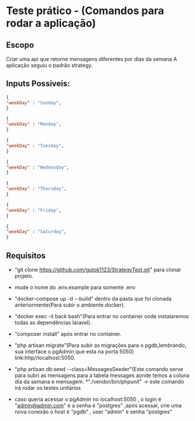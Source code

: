 # Teste prático - (Comandos para rodar a aplicação)



## Escopo
Criar uma api que retorne mensagens diferentes por dias da semana
A aplicação seguiu o padrão strategy.

## Inputs Possiveis:

```json
{
"weekDay" : "Sunday",
}
```
```json
{
"weekDay" : "Monday",
}
```
```json
{
"weekDay" : "Tuesday",
}
```
```json
{
"weekDay" : "Wednesday",
}
```
```json
{
"weekDay" : "Thursday",
}
```
```json
{
"weekDay" : "Friday",
}
```

```json
{
"weekDay" : "Saturday",
}
```

## Requisitos

* "git clone https://github.com/gutok1123/StrategyTest.git" para clonar projeto.

*  mude o nome do .env.example para somente .env

* "docker-compose up -d --build" dentro da pasta que foi clonada anteriormente(Para subir o ambiente docker).

* "docker exec -it back bash"(Para entrar no container onde instalaremos todas as dependências laravel).
* "composer install" após entrar no container.

* "php artisan migrate"(Para subir as migrações para o pgdb,lembrando, sua interface o pgAdmin que esta na porta 5050) link:http//localhost:5050.

* "php artisan db:seed --class=MessagesSeeder"(Este comando serve para subri as mensagens para a tabela messages aonde temos a coluna dia da semana e mensagem.
*"./vendor/bin/phpunit" -> este comando irá rodar os testes unitários

* caso queria acessar o pgAdmin no localhost:5050 , o login é "admin@admin.com" e a senha é "postgres" ,após acessar, crie uma nova conexão  o host é "pgdb" , user "admin" e senha "postgres"

       
